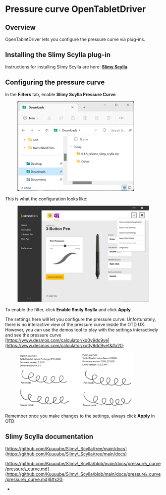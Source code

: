 # Pressure curve OpenTabletDriver

## Overview

OpenTabletDriver lets you configure the pressure curve via plug-ins.

## Installing the Slimy Scylla plug-in

Instructions for installing Slimy Scylla are here: [**Slimy Scylla**](opentabletdriver-smoothing-1.md)&#x20;

## Configuring the pressure curve

In the **Filters** tab, enable **Slimy Scylla Pressure Curve** &#x20;

<div align="left">

<figure><img src="../../../.gitbook/assets/image (343).png" alt="" width="375"><figcaption></figcaption></figure>

</div>

This is what the configuration looks like:&#x20;

<figure><img src="../../../.gitbook/assets/image (344).png" alt=""><figcaption></figcaption></figure>

To enable the filter, click **Enable Smily Scylla** and click **Apply**.

The settings here will let you configure the pressure curve. Unfortunately, there is no interactive view of the pressure curve inside the OTD UX. However, you can use the demos tool to play with the settings interactively and see the pressure curve [https://www.desmos.com/calculator/xo0y9dc9ye](https://www.desmos.com/calculator/xo0y9dc9ye)&#x20;

<div align="left">

<figure><img src="../../../.gitbook/assets/image (345).png" alt="" width="375"><figcaption></figcaption></figure>

</div>

Remember once you make changes to the settings, always click **Apply** in OTD

## Slimy Scylla documentation

[https://github.com/Kuuuube/Slimy\_Scylla/tree/main/docs](https://github.com/Kuuuube/Slimy\_Scylla/tree/main/docs)

[https://github.com/Kuuuube/Slimy\_Scylla/blob/main/docs/pressure\_curve/pressure\_curve.md](https://github.com/Kuuuube/Slimy\_Scylla/blob/main/docs/pressure\_curve/pressure\_curve.md)&#x20;



*
